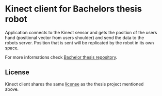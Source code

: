# Kinect client for Bachelors thesis robot

Application connects to the Kinect sensor and gets the position of the users
hand (positional vector from users shoulder) and send the data to the robots server. 
Position that is sent will be replicated by the robot in its own space.

For more informations check [Bachelor thesis repository](https://github.com/saleone/bachelor-thesis).

## License
Kinect client shares the same [license](./LICENSE.md) as the thesis project mentioned above.
